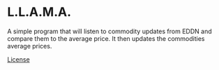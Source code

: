 # L.L.A.M.A.

A simple program that will listen to commodity updates from EDDN and compare them to the average price.
It then updates the commodities average prices.

[License](LICENSE.md)
